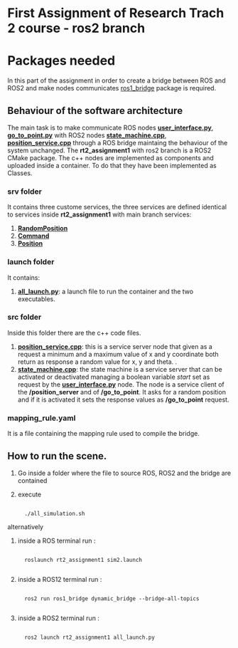 
# First Assignment of Research Trach 2 course - ros2 branch

# Packages needed

In this part of the assignment in order to create a bridge between ROS and ROS2 and make nodes communicates [ros1_bridge](https://github.com/ros2/ros1_bridge) package is required.


## Behaviour of the software architecture

The main task is to make communicate ROS nodes [**user_interface.py**](https://github.com/AliceNardelli/rt2_assignment1/blob/main/scripts/user_interface.py), [**go_to_point.py**](https://github.com/AliceNardelli/rt2_assignment1/blob/main/scripts/go_to_point.py) with ROS2 nodes [**state_machine.cpp**](https://github.com/AliceNardelli/rt2_assignment1/blob/ros2/src/state_machine.cpp), [**position_service.cpp**](https://github.com/AliceNardelli/rt2_assignment1/blob/ros2/src/position_service.cpp)  through a ROS bridge maintaing the behaviour of the system unchanged. 
The **rt2_assignment1** with ros2 branch is a ROS2 CMake package. The c++ nodes are implemented as components and uploaded inside a container. To do that they have been implemented as Classes. 


### srv folder

It contains three custome services, the three services are defined identical to services inside **rt2_assignment1** with main branch services: 
1. [**RandomPosition**](https://github.com/AliceNardelli/rt2_assignment1/blob/ros2/srv/RandomPosition) 
2. [**Command**](https://github.com/AliceNardelli/rt2_assignment1/blob/ros2/srv/Command.srv) 
3. [**Position**](https://github.com/AliceNardelli/rt2_assignment1/blob/ros2/srv/Position.srv)



### launch folder

It contains:
1. [**all_launch.py**](https://github.com/AliceNardelli/rt2_assignment1/blob/ros2/launch/all_launch.py): a launch file to run the container and the two executables.
 

### src folder

Inside this folder there are the c++ code files.

1. [**position_service.cpp**](https://github.com/AliceNardelli/rt2_assignment1/blob/ros2/src/position_service.cpp): this is a service server node that given as a request a minimum and a maximum value of x and y coordinate both return as response a random value for x, y and theta.
.
2. [**state_machine.cpp**](https://github.com/AliceNardelli/rt2_assignment1/blob/ros2/src/state_machine.cpp): the state machine is a service server that can be activated or deactivated managing a boolean variable *start* set as request by the [**user_interface.py**](https://github.com/AliceNardelli/rt2_assignment1/blob/main/scripts/user_interface.py) node. The node is a service client of the **/position_server** and of **/go_to_point**. It asks for a random position and if it is activated it sets the response values as **/go_to_point** request. 


### mapping_rule.yaml

It is a file containing the mapping rule used to compile the bridge. 


## How to run the scene.

1. Go inside a folder where the file to source ROS, ROS2 and the bridge are contained
2. execute
 
   ```
   
     ./all_simulation.sh

   ```

alternatively

1. inside a ROS terminal run :

   ```
   
     roslaunch rt2_assignment1 sim2.launch
     
   ```
2. inside a ROS12 terminal run :

   ```
   
     ros2 run ros1_bridge dynamic_bridge --bridge-all-topics
     
   ```
3. inside a ROS2 terminal run :

   ```
   
     ros2 launch rt2_assignment1 all_launch.py
     
   ```
   

   




